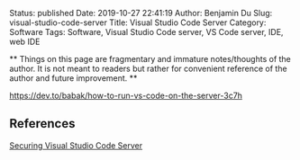 Status: published
Date: 2019-10-27 22:41:19
Author: Benjamin Du
Slug: visual-studio-code-server
Title: Visual Studio Code Server
Category: Software
Tags: Software, Visual Studio Code server, VS Code server, IDE, web IDE

**
Things on this page are fragmentary and immature notes/thoughts of the author.
It is not meant to readers but rather for convenient reference of the author and future improvement.
**


https://dev.to/babak/how-to-run-vs-code-on-the-server-3c7h

## References

[Securing Visual Studio Code Server](https://www.pomerium.io/recipes/vs-code-server.html#background)
